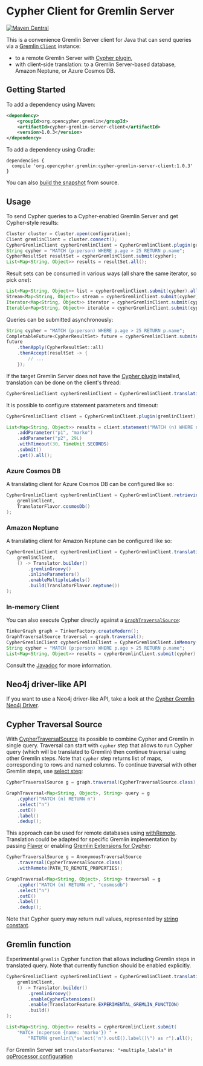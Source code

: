 # Cypher Client for Gremlin Server

[![Maven Central](https://maven-badges.herokuapp.com/maven-central/org.opencypher.gremlin/cypher-gremlin-server-client/badge.svg?style=shield)](https://maven-badges.herokuapp.com/maven-central/org.opencypher.gremlin/cypher-gremlin-server-client)

This is a convenience Gremlin Server client for Java that can send queries via a [Gremlin `Client`](https://tinkerpop.apache.org/docs/current/reference/#connecting-via-java) instance:

- to a remote Gremlin Server with [Cypher plugin](../cypher-gremlin-server-plugin),
- with client-side translation: to a Gremlin Server-based database, Amazon Neptune, or Azure Cosmos DB.
## Getting Started

To add a dependency using Maven:

```xml
<dependency>
    <groupId>org.opencypher.gremlin</groupId>
    <artifactId>cypher-gremlin-server-client</artifactId>
    <version>1.0.3</version>
</dependency>
```

To add a dependency using Gradle:

```
dependencies {
  compile 'org.opencypher.gremlin:cypher-gremlin-server-client:1.0.3'
}
```

You can also [build the snapshot](../README.md#development) from source.

## Usage

To send Cypher queries to a Cypher-enabled Gremlin Server and get Cypher-style results:

<!-- [freshReadmeSource](../../testware/integration-tests/src/test/java/org/opencypher/gremlin/snippets/CypherGremlinServerClientSnippets.java#gremlinStyle) -->
```java
Cluster cluster = Cluster.open(configuration);
Client gremlinClient = cluster.connect();
CypherGremlinClient cypherGremlinClient = CypherGremlinClient.plugin(gremlinClient);
String cypher = "MATCH (p:person) WHERE p.age > 25 RETURN p.name";
CypherResultSet resultSet = cypherGremlinClient.submit(cypher);
List<Map<String, Object>> results = resultSet.all();
```

Result sets can be consumed in various ways (all share the same iterator, so pick _one_):

<!-- [freshReadmeSource](../../testware/integration-tests/src/test/java/org/opencypher/gremlin/snippets/CypherGremlinServerClientSnippets.java#workingWithCypherGremlinClient) -->
```java
List<Map<String, Object>> list = cypherGremlinClient.submit(cypher).all(); // as a list
Stream<Map<String, Object>> stream = cypherGremlinClient.submit(cypher).stream(); // as a stream
Iterator<Map<String, Object>> iterator = cypherGremlinClient.submit(cypher).iterator(); // as an iterator
Iterable<Map<String, Object>> iterable = cypherGremlinClient.submit(cypher); // also an iterable
```

Queries can be submitted asynchronously:

<!-- [freshReadmeSource](../../testware/integration-tests/src/test/java/org/opencypher/gremlin/snippets/CypherGremlinServerClientSnippets.java#async) -->
```java
String cypher = "MATCH (p:person) WHERE p.age > 25 RETURN p.name";
CompletableFuture<CypherResultSet> future = cypherGremlinClient.submitAsync(cypher);
future
    .thenApply(CypherResultSet::all)
    .thenAccept(resultSet -> {
        // ...
    });
```

If the target Gremlin Server does not have the [Cypher plugin](../cypher-gremlin-server-plugin) installed, translation can be done on the client's thread:

<!-- [freshReadmeSource](../../testware/integration-tests/src/test/java/org/opencypher/gremlin/snippets/CypherGremlinServerClientSnippets.java#translating) -->
```java
CypherGremlinClient cypherGremlinClient = CypherGremlinClient.translating(gremlinClient);
```

It is possible to configure statement parameters and timeout:

<!-- [freshReadmeSource](../../testware/integration-tests/src/test/java/org/opencypher/gremlin/snippets/CypherGremlinServerClientSnippets.java#advanced) -->
```java
CypherGremlinClient client = CypherGremlinClient.plugin(gremlinClient);

List<Map<String, Object>> results = client.statement("MATCH (n) WHERE n.name=$p1 AND n.age=$p2 RETURN n")
    .addParameter("p1", "marko")
    .addParameter("p2", 29L)
    .withTimeout(30, TimeUnit.SECONDS)
    .submit()
    .get().all();
```

### Azure Cosmos DB

A translating client for Azure Cosmos DB can be configured like so:

<!-- [freshReadmeSource](../../testware/integration-tests/src/test/java/org/opencypher/gremlin/snippets/CypherGremlinServerClientSnippets.java#cosmosdb) -->
```java
CypherGremlinClient cypherGremlinClient = CypherGremlinClient.retrieving(
    gremlinClient,
    TranslatorFlavor.cosmosDb()
);
```

### Amazon Neptune

A translating client for Amazon Neptune can be configured like so:

<!-- [freshReadmeSource](../../testware/integration-tests/src/test/java/org/opencypher/gremlin/snippets/CypherGremlinServerClientSnippets.java#neptune) -->
```java
CypherGremlinClient cypherGremlinClient = CypherGremlinClient.translating(
    gremlinClient,
    () -> Translator.builder()
        .gremlinGroovy()
        .inlineParameters()
        .enableMultipleLabels()
        .build(TranslatorFlavor.neptune())
);
```

### In-memory Client

You can also execute Cypher directly against a [`GraphTraversalSource`](https://tinkerpop.apache.org/docs/current/reference/#the-graph-process):

<!-- [freshReadmeSource](../../testware/integration-tests/src/test/java/org/opencypher/gremlin/snippets/CypherGremlinServerClientSnippets.java#inMemory) -->
```java
TinkerGraph graph = TinkerFactory.createModern();
GraphTraversalSource traversal = graph.traversal();
CypherGremlinClient cypherGremlinClient = CypherGremlinClient.inMemory(traversal);
String cypher = "MATCH (p:person) WHERE p.age > 25 RETURN p.name";
List<Map<String, Object>> results = cypherGremlinClient.submit(cypher).all();
```

Consult the [Javadoc](https://opencypher.github.io/cypher-for-gremlin/api/1.0.3/java/org/opencypher/gremlin/client/package-summary.html) for more information.

## Neo4j driver-like API

If you want to use a Neo4j driver-like API, take a look at the [Cypher Gremlin Neo4j Driver](../cypher-gremlin-neo4j-driver).

## Cypher Traversal Source

With [CypherTraversalSource](https://opencypher.github.io/cypher-for-gremlin/api/1.0.3/java/org/opencypher/gremlin/client/CypherTraversalSource.html)
its possible to combine Cypher and Gremlin in single query. Traversal can start with `cypher` step that allows to run Cypher 
query (which will be translated to Gremlin) then continue traversal using other Gremlin steps. Note that `cypher` step returns list of maps, corresponding to rows and named columns.
To continue traversal with other Gremlin steps, use [select step](http://tinkerpop.apache.org/docs/current/reference/#select-step):

<!-- [freshReadmeSource](../../testware/integration-tests/src/test/java/org/opencypher/gremlin/snippets/CypherGremlinServerClientSnippets.java#cypherTraversalSource) -->
```java
CypherTraversalSource g = graph.traversal(CypherTraversalSource.class);

GraphTraversal<Map<String, Object>, String> query = g
    .cypher("MATCH (n) RETURN n")
    .select("n")
    .outE()
    .label()
    .dedup();
```

This approach can be used for remote databases using [withRemote](http://tinkerpop.apache.org/docs/current/reference/#connecting-gremlin-server).
Translation could be adapted for specific Gremlin implementation by passing [Flavor](https://github.com/opencypher/cypher-for-gremlin/wiki/Gremlin-implementations#flavors)
or enabling [Gremlin Extensions for Cypher](https://github.com/opencypher/cypher-for-gremlin/wiki/Gremlin-implementations#cypher-extensions):

<!-- [freshReadmeSource](../../testware/integration-tests/src/test/java/org/opencypher/gremlin/snippets/CypherGremlinServerClientSnippets.java#cypherTraversalWithRemote) -->
```java
CypherTraversalSource g = AnonymousTraversalSource
    .traversal(CypherTraversalSource.class)
    .withRemote(PATH_TO_REMOTE_PROPERTIES);

GraphTraversal<Map<String, Object>, String> traversal = g
    .cypher("MATCH (n) RETURN n", "cosmosdb")
    .select("n")
    .outE()
    .label()
    .dedup();
```

Note that Cypher query may return null values, represented by [string constant](https://opencypher.github.io/cypher-for-gremlin/api/1.0.3/java/constant-values.html#org.opencypher.gremlin.translation.Tokens.NULL).

## Gremlin function

Experimental `gremlin` Cypher function that allows including Gremlin steps in translated query. Note that currently
function should be enabled explicitly.

<!-- [freshReadmeSource](../../testware/integration-tests/src/test/java/org/opencypher/gremlin/snippets/CypherGremlinServerClientSnippets.java#enableExperimentalGremlin) -->
```java
CypherGremlinClient cypherGremlinClient = CypherGremlinClient.translating(
    gremlinClient,
    () -> Translator.builder()
        .gremlinGroovy()
        .enableCypherExtensions()
        .enable(TranslatorFeature.EXPERIMENTAL_GREMLIN_FUNCTION)
        .build()
);

List<Map<String, Object>> results = cypherGremlinClient.submit(
    "MATCH (n:person {name: 'marko'}) " +
        "RETURN gremlin(\"select('n').outE().label()\") as r").all();
```

For Gremlin Server set `translatorFeatures: "+multiple_labels"` in [opProcessor configuration](../cypher-gremlin-server-plugin/#Configuration) 


